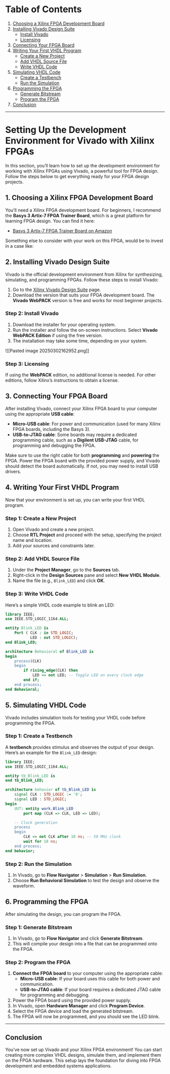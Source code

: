 # Table of Contents

1. [Choosing a Xilinx FPGA Development Board](#1-choosing-a-xilinx-fpga-development-board)
2. [Installing Vivado Design Suite](#2-installing-vivado-design-suite)
    - [Install Vivado](#step-2-install-vivado)
    - [Licensing](#step-3-licensing)
3. [Connecting Your FPGA Board](#3-connecting-your-fpga-board)
4. [Writing Your First VHDL Program](#4-writing-your-first-vhdl-program)
    - [Create a New Project](#step-1-create-a-new-project)
    - [Add VHDL Source File](#step-2-add-vhdl-source-file)
    - [Write VHDL Code](#step-3-write-vhdl-code)
5. [Simulating VHDL Code](#5-simulating-vhdl-code)
    - [Create a Testbench](#step-1-create-a-testbench)
    - [Run the Simulation](#step-2-run-the-simulation)
6. [Programming the FPGA](#6-programming-the-fpga)
    - [Generate Bitstream](#step-1-generate-bitstream)
    - [Program the FPGA](#step-2-program-the-fpga)
7. [Conclusion](#conclusion)

---

# Setting Up the Development Environment for Vivado with Xilinx FPGAs

In this section, you’ll learn how to set up the development environment for working with Xilinx FPGAs using Vivado, a powerful tool for FPGA design. Follow the steps below to get everything ready for your FPGA design projects.

## 1. **Choosing a Xilinx FPGA Development Board**

You’ll need a Xilinx FPGA development board. For beginners, I recommend the **Basys 3 Artix-7 FPGA Trainer Board**, which is a great platform for learning FPGA design. You can find it here:

- [Basys 3 Artix-7 FPGA Trainer Board on Amazon](https://www.amazon.com/dp/B00NUE1WOG?ref=ppx_yo2ov_dt_b_fed_asin_title)

Something else to consider with your work on this FPGA, would be to invest in a case like: 

## 2. **Installing Vivado Design Suite**

Vivado is the official development environment from Xilinx for synthesizing, simulating, and programming FPGAs. Follow these steps to install Vivado:

1. Go to the [Xilinx Vivado Design Suite](https://www.xilinx.com/support/download.html) page.
2. Download the version that suits your FPGA development board. The **Vivado WebPACK** version is free and works for most beginner projects.

### Step 2: **Install Vivado**

1. Download the installer for your operating system.
2. Run the installer and follow the on-screen instructions. Select **Vivado WebPACK Edition** if using the free version.
3. The installation may take some time, depending on your system.

![[Pasted image 20250302162952.png]]

### Step 3: **Licensing**

If using the **WebPACK** edition, no additional license is needed. For other editions, follow Xilinx’s instructions to obtain a license.

## 3. **Connecting Your FPGA Board**

After installing Vivado, connect your Xilinx FPGA board to your computer using the appropriate **USB cable**:

- **Micro-USB cable**: For power and communication (used for many Xilinx FPGA boards, including the Basys 3).
- **USB-to-JTAG cable**: Some boards may require a dedicated programming cable, such as a **Digilent USB-JTAG** cable, for programming and debugging the FPGA.

Make sure to use the right cable for both **programming** and **powering** the FPGA. Power the FPGA board with the provided power supply, and Vivado should detect the board automatically. If not, you may need to install USB drivers.

## 4. **Writing Your First VHDL Program**

Now that your environment is set up, you can write your first VHDL program.

### Step 1: **Create a New Project**

1. Open Vivado and create a new project.
2. Choose **RTL Project** and proceed with the setup, specifying the project name and location.
3. Add your sources and constraints later.

### Step 2: **Add VHDL Source File**

1. Under the **Project Manager**, go to the **Sources** tab.
2. Right-click in the **Design Sources** pane and select **New VHDL Module**.
3. Name the file (e.g., `Blink_LED`) and click **OK**.

### Step 3: **Write VHDL Code**

Here’s a simple VHDL code example to blink an LED:
```vhdl
library IEEE;
use IEEE.STD_LOGIC_1164.ALL;

entity Blink_LED is
    Port ( CLK : in STD_LOGIC;
           LED : out STD_LOGIC);
end Blink_LED;

architecture Behavioral of Blink_LED is
begin
    process(CLK)
    begin
        if rising_edge(CLK) then
            LED <= not LED; -- Toggle LED on every clock edge
        end if;
    end process;
end Behavioral;
```

## 5. **Simulating VHDL Code**

Vivado includes simulation tools for testing your VHDL code before programming the FPGA.

### Step 1: **Create a Testbench**

A **testbench** provides stimulus and observes the output of your design. Here’s an example for the `Blink_LED` design:
```vhdl
library IEEE;
use IEEE.STD_LOGIC_1164.ALL;

entity tb_Blink_LED is
end tb_Blink_LED;

architecture behavior of tb_Blink_LED is
    signal CLK : STD_LOGIC := '0';
    signal LED : STD_LOGIC;
begin
    UUT: entity work.Blink_LED
        port map (CLK => CLK, LED => LED);

    -- Clock generation
    process
    begin
        CLK <= not CLK after 10 ns; -- 50 MHz clock
        wait for 10 ns;
    end process;
end behavior;
```

### Step 2: **Run the Simulation**

1. In Vivado, go to **Flow Navigator** > **Simulation** > **Run Simulation**.
2. Choose **Run Behavioral Simulation** to test the design and observe the waveform.

## 6. **Programming the FPGA**

After simulating the design, you can program the FPGA.

### Step 1: **Generate Bitstream**

1. In Vivado, go to **Flow Navigator** and click **Generate Bitstream**.
2. This will compile your design into a file that can be programmed onto the FPGA.

### Step 2: **Program the FPGA**

1. **Connect the FPGA board** to your computer using the appropriate cable:
    - **Micro-USB cable**: If your board uses this cable for both power and communication.
    - **USB-to-JTAG cable**: If your board requires a dedicated JTAG cable for programming and debugging.
2. Power the FPGA board using the provided power supply.
3. In Vivado, open **Hardware Manager** and click **Program Device**.
4. Select the FPGA device and load the generated bitstream.
5. The FPGA will now be programmed, and you should see the LED blink.

---

## Conclusion

You’ve now set up Vivado and your Xilinx FPGA environment! You can start creating more complex VHDL designs, simulate them, and implement them on the FPGA hardware. This setup lays the foundation for diving into FPGA development and embedded systems applications.

